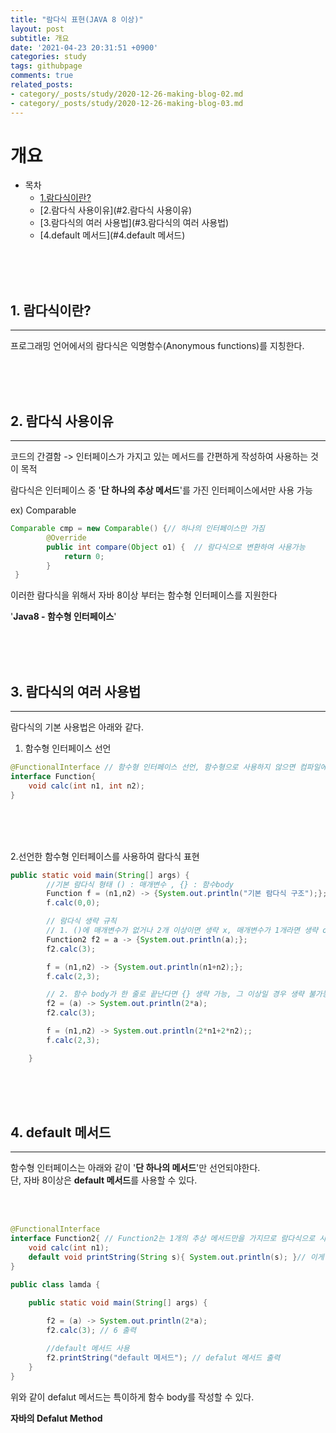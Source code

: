 ```yaml
---
title: "람다식 표현(JAVA 8 이상)"
layout: post
subtitle: 개요
date: '2021-04-23 20:31:51 +0900'
categories: study
tags: githubpage
comments: true
related_posts:
- category/_posts/study/2020-12-26-making-blog-02.md
- category/_posts/study/2020-12-26-making-blog-03.md
---
```


# 개요

- 목차
    - [1.람다식이란?](#1.람다식이란?)
    - [2.람다식 사용이유](#2.람다식 사용이유)
    - [3.람다식의 여러 사용법](#3.람다식의 여러 사용법)
    - [4.default 메서드](#4.default 메서드)

<br>
<br>
<br>

## 1. 람다식이란?
---
프로그래밍 언어에서의 람다식은 익명함수(Anonymous functions)를 지칭한다.

<br>
<br>
<br>

## 2. 람다식 사용이유
---
코드의 간결함 -> 인터페이스가 가지고 있는 메서드를 간편하게 작성하여 사용하는 것이 목적

람다식은 인터페이스 중 '**단 하나의 추상 메서드**'를 가진 인터페이스에서만 사용 가능 

ex) Comparable

```java
Comparable cmp = new Comparable() {// 하나의 인터페이스만 가짐
        @Override
        public int compare(Object o1) {  // 람다식으로 변환하여 사용가능
            return 0;
        }
 }

```
이러한 람다식을 위해서 자바 8이상 부터는 함수형 인터페이스를 지원한다

'**Java8 - 함수형 인터페이스**' 

<br>
<br>
<br>

## 3. 람다식의 여러 사용법
---
람다식의 기본 사용법은 아래와 같다.

1. 함수형 인터페이스 선언

~~~java
@FunctionalInterface // 함수형 인터페이스 선언, 함수형으로 사용하지 않으면 컴파일에러 발생
interface Function{
    void calc(int n1, int n2);
}
~~~

<br>
<br>
<br>

2.선언한 함수형 인터페이스를 사용하여 람다식 표현

~~~java
public static void main(String[] args) {
        //기본 람다식 형태 () : 매개변수 , {} : 함수body
        Function f = (n1,n2) -> {System.out.println("기본 람다식 구조");};
        f.calc(0,0);

        // 람다식 생략 규칙
        // 1. ()에 매개변수가 없거나 2개 이상이면 생략 x, 매개변수가 1개라면 생략 o
        Function2 f2 = a -> {System.out.println(a);};
        f2.calc(3);

        f = (n1,n2) -> {System.out.println(n1+n2);};
        f.calc(2,3);

        // 2. 함수 body가 한 줄로 끝난다면 {} 생략 가능, 그 이상일 경우 생략 불가능
        f2 = (a) -> System.out.println(2*a);
        f2.calc(3);

        f = (n1,n2) -> System.out.println(2*n1+2*n2);;
        f.calc(2,3);

    }
~~~

<br>
<br>
<br>


## 4. default 메서드
---

함수형 인터페이스는 아래와 같이 '**단 하나의 메서드**'만 선언되야한다.
<br>단, 자바 8이상은 **default 메서드**를 사용할 수 있다.

<br>
<br>

```java
@FunctionalInterface
interface Function2{ // Function2는 1개의 추상 메서드만을 가지므로 람다식으로 사용가능
    void calc(int n1);
    default void printString(String s){ System.out.println(s); }// 이게 가능하다, 에러안남
}

public class lamda {

    public static void main(String[] args) {
        
        f2 = (a) -> System.out.println(2*a); 
        f2.calc(3); // 6 출력

        //default 메서드 사용
        f2.printString("default 메서드"); // defalut 메서드 출력
    }
}
```

위와 같이 defalut 메서드는 특이하게 함수 body를 작성할 수 있다.


**자바의 Defalut Method** 

